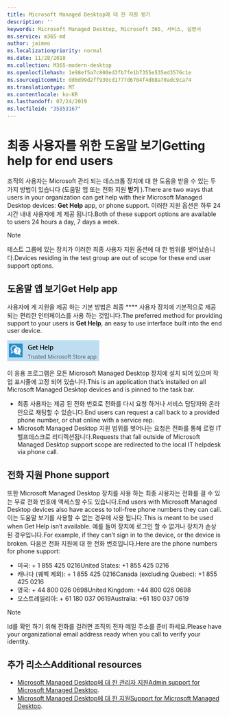```yaml
---
title: Microsoft Managed Desktop에 대 한 지원 받기
description: ''
keywords: Microsoft Managed Desktop, Microsoft 365, 서비스, 설명서
ms.service: m365-md
author: jaimeo
ms.localizationpriority: normal
ms.date: 11/28/2018
ms.collection: M365-modern-desktop
ms.openlocfilehash: 1e98ef5a7c800ed3fb7fe1b7355e535ed3576c1e
ms.sourcegitcommit: dd0d99d2ff930cd1777d6704f4d88a70adc9ca74
ms.translationtype: MT
ms.contentlocale: ko-KR
ms.lasthandoff: 07/24/2019
ms.locfileid: "35853167"
---
```

# <a name="getting-help-for-end-users"></a><span data-ttu-id="8ddd7-103">최종 사용자를 위한 도움말 보기</span><span class="sxs-lookup"><span data-stu-id="8ddd7-103">Getting help for end users</span></span>

<span data-ttu-id="8ddd7-104">조직의 사용자는 Microsoft 관리 되는 데스크톱 장치에 대 한 도움을 받을 수 있는 두 가지 방법이 있습니다 (도움말 앱 또는 전화 지원 **받기** ).</span><span class="sxs-lookup"><span data-stu-id="8ddd7-104">There are two ways that users in your organization can get help with their Microsoft Managed Desktop devices: **Get Help** app, or phone support.</span></span> <span data-ttu-id="8ddd7-105">이러한 지원 옵션은 하루 24 시간 내내 사용자에 게 제공 됩니다.</span><span class="sxs-lookup"><span data-stu-id="8ddd7-105">Both of these support options are available to users 24 hours a day, 7 days a week.</span></span> 
>[!NOTE]
><span data-ttu-id="8ddd7-106">테스트 그룹에 있는 장치가 이러한 최종 사용자 지원 옵션에 대 한 범위를 벗어났습니다.</span><span class="sxs-lookup"><span data-stu-id="8ddd7-106">Devices residing in the test group are out of scope for these end user support options.</span></span> 

## <a name="get-help-app"></a><span data-ttu-id="8ddd7-107">도움말 앱 보기</span><span class="sxs-lookup"><span data-stu-id="8ddd7-107">Get Help app</span></span>

<span data-ttu-id="8ddd7-108">사용자에 게 지원을 제공 하는 기본 방법은 최종 \*\*\*\* 사용자 장치에 기본적으로 제공 되는 편리한 인터페이스를 사용 하는 것입니다.</span><span class="sxs-lookup"><span data-stu-id="8ddd7-108">The preferred method for providing support to your users is **Get Help**, an easy to use interface built into the end user device.</span></span>  

![도움말 보기](images/get-help.png)

<span data-ttu-id="8ddd7-110">이 응용 프로그램은 모든 Microsoft Managed Desktop 장치에 설치 되어 있으며 작업 표시줄에 고정 되어 있습니다.</span><span class="sxs-lookup"><span data-stu-id="8ddd7-110">This is an application that’s installed on all Microsoft Managed Desktop devices and is pinned to the task bar.</span></span> 

- <span data-ttu-id="8ddd7-111">최종 사용자는 제공 된 전화 번호로 전화를 다시 요청 하거나 서비스 담당자와 온라인으로 채팅할 수 있습니다.</span><span class="sxs-lookup"><span data-stu-id="8ddd7-111">End users can request a call back to a provided phone number, or chat online with a service rep.</span></span>
- <span data-ttu-id="8ddd7-112">Microsoft Managed Desktop 지원 범위를 벗어나는 요청은 전화를 통해 로컬 IT 헬프데스크로 리디렉션됩니다.</span><span class="sxs-lookup"><span data-stu-id="8ddd7-112">Requests that fall outside of Microsoft Managed Desktop support scope are redirected to the local IT helpdesk via phone call.</span></span>  

## <a name="phone-support"></a><span data-ttu-id="8ddd7-113">전화 지원 </span><span class="sxs-lookup"><span data-stu-id="8ddd7-113">Phone support</span></span>

<span data-ttu-id="8ddd7-114">또한 Microsoft Managed Desktop 장치를 사용 하는 최종 사용자는 전화를 걸 수 있는 무료 전화 번호에 액세스할 수도 있습니다.</span><span class="sxs-lookup"><span data-stu-id="8ddd7-114">End users with Microsoft Managed Desktop devices also have access to toll-free phone numbers they can call.</span></span> <span data-ttu-id="8ddd7-115">이는 도움말 보기를 사용할 수 없는 경우에 사용 됩니다.</span><span class="sxs-lookup"><span data-stu-id="8ddd7-115">This is meant to be used when Get Help isn’t available.</span></span> <span data-ttu-id="8ddd7-116">예를 들어 장치에 로그인 할 수 없거나 장치가 손상 된 경우입니다.</span><span class="sxs-lookup"><span data-stu-id="8ddd7-116">For example, if they can’t sign in to the device, or the device is broken.</span></span> <span data-ttu-id="8ddd7-117">다음은 전화 지원에 대 한 전화 번호입니다.</span><span class="sxs-lookup"><span data-stu-id="8ddd7-117">Here are the phone numbers for phone support:</span></span>

- <span data-ttu-id="8ddd7-118">미국: + 1 855 425 0216</span><span class="sxs-lookup"><span data-stu-id="8ddd7-118">United States: +1 855 425 0216</span></span>
- <span data-ttu-id="8ddd7-119">캐나다 (퀘벡 제외): + 1 855 425 0216</span><span class="sxs-lookup"><span data-stu-id="8ddd7-119">Canada (excluding Quebec): +1 855 425 0216</span></span>
- <span data-ttu-id="8ddd7-120">영국: + 44 800 026 0698</span><span class="sxs-lookup"><span data-stu-id="8ddd7-120">United Kingdom: +44 800 026 0698</span></span>
- <span data-ttu-id="8ddd7-121">오스트레일리아: + 61 180 037 0619</span><span class="sxs-lookup"><span data-stu-id="8ddd7-121">Australia: +61 180 037 0619</span></span>

>[!NOTE]
><span data-ttu-id="8ddd7-122">Id를 확인 하기 위해 전화를 걸려면 조직의 전자 메일 주소를 준비 하세요.</span><span class="sxs-lookup"><span data-stu-id="8ddd7-122">Please have your organizational email address ready when you call to verify your identity.</span></span> 

## <a name="additional-resources"></a><span data-ttu-id="8ddd7-123">추가 리소스</span><span class="sxs-lookup"><span data-stu-id="8ddd7-123">Additional resources</span></span>
- <span data-ttu-id="8ddd7-124">[Microsoft Managed Desktop에 대 한 관리자 지원](admin-support.md)</span><span class="sxs-lookup"><span data-stu-id="8ddd7-124">[Admin support for Microsoft Managed Desktop](admin-support.md).</span></span> 
- <span data-ttu-id="8ddd7-125">[Microsoft Managed Desktop에 대 한 지원](../service-description/support.md)</span><span class="sxs-lookup"><span data-stu-id="8ddd7-125">[Support for Microsoft Managed Desktop](../service-description/support.md).</span></span>
